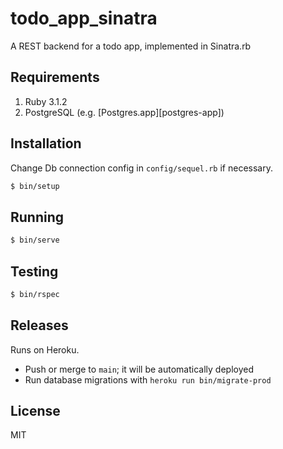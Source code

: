 # todo_app_sinatra

A REST backend for a todo app, implemented in Sinatra.rb

## Requirements

1. Ruby 3.1.2
1. PostgreSQL (e.g. [Postgres.app][postgres-app])

## Installation

Change Db connection config in `config/sequel.rb` if necessary.

```sh
$ bin/setup
```

## Running

```bash
$ bin/serve
```

## Testing

```sh
$ bin/rspec
```

## Releases

Runs on Heroku.

- Push or merge to `main`; it will be automatically deployed
- Run database migrations with `heroku run bin/migrate-prod`

## License

MIT
